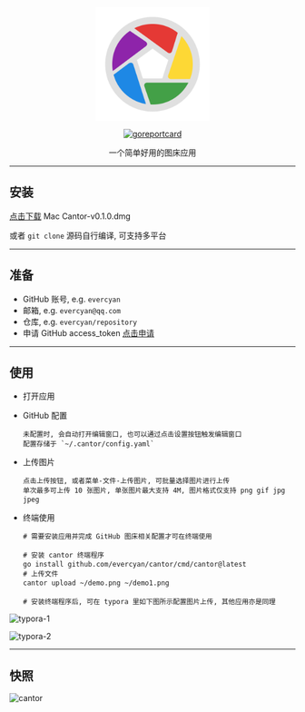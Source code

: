 <div align="center">
<img src="./appicon.png" width="200" alt="cantor" align=center />

[![goreportcard](https://goreportcard.com/badge/github.com/evercyan/cantor)](https://goreportcard.com/report/github.com/evercyan/cantor)

一个简单好用的图床应用

</div>

---

## 安装

[点击下载](https://github.com/evercyan/cantor/releases/download/v0.1.0/Cantor-v0.1.0.dmg) Mac Cantor-v0.1.0.dmg

或者 `git clone` 源码自行编译, 可支持多平台

---

## 准备

- GitHub 账号, e.g. `evercyan`
- 邮箱, e.g. `evercyan@qq.com`
- 仓库, e.g. `evercyan/repository`
- 申请 GitHub access_token [点击申请](https://github.com/settings/tokens)

---

## 使用

- 打开应用

- GitHub 配置
    ```text
    未配置时, 会自动打开编辑窗口, 也可以通过点击设置按钮触发编辑窗口
    配置存储于 `~/.cantor/config.yaml`
    ```

- 上传图片
    ```text
    点击上传按钮, 或者菜单-文件-上传图片, 可批量选择图片进行上传
    单次最多可上传 10 张图片, 单张图片最大支持 4M, 图片格式仅支持 png gif jpg jpeg
    ```

- 终端使用

    ```shell
    # 需要安装应用并完成 GitHub 图床相关配置才可在终端使用
  
    # 安装 cantor 终端程序
    go install github.com/evercyan/cantor/cmd/cantor@latest
    # 上传文件
    cantor upload ~/demo.png ~/demo1.png
    
    # 安装终端程序后, 可在 typora 里如下图所示配置图片上传, 其他应用亦是同理
    ```

![typora-1](https://cdn.jsdelivr.net/gh/evercyan/repository/resource/93/9355e89e0a615750862320fba0db2bbd.png)

![typora-2](https://cdn.jsdelivr.net/gh/evercyan/repository/resource/56/5687102c40a183568eb6d5e35e8612b3.png)


---

## 快照

![cantor](https://cdn.jsdelivr.net/gh/evercyan/repository/resource/1c/1c98042d7f58d999fdd080dc6bdf68aa.png)
